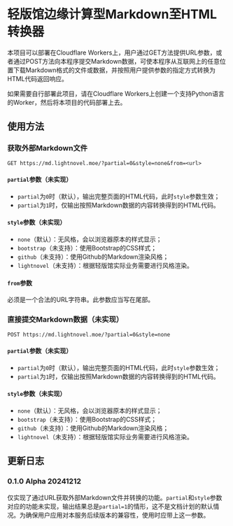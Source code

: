 # 轻版馆边缘计算型Markdown至HTML转换器

本项目可以部署在Cloudflare Workers上，用户通过GET方法提供URL参数，或者通过POST方法向本程序提交Markdown数据，可使本程序从互联网上的任意位置下载Markdown格式的文件或数据，并按照用户提供参数的指定方式转换为HTML代码返回响应。

如果需要自行部署此项目，请在Cloudflare Workers上创建一个支持Python语言的Worker，然后将本项目的代码部署上去。

## 使用方法

### 获取外部Markdown文件

```
GET https://md.lightnovel.moe/?partial=0&style=none&from=<url>
```

#### `partial`参数（未实现）

- `partial`为`0`时（默认），输出完整页面的HTML代码，此时`style`参数生效；
- `partial`为`1`时，仅输出按照Markdown数据的内容转换得到的HTML代码。

#### `style`参数（未实现）

- `none`（默认）：无风格，会以浏览器原本的样式显示；
- `bootstrap`（未支持）：使用Bootstrap的CSS样式；
- `github`（未支持）：使用Github的Markdown渲染风格；
- `lightnovel`（未支持）：根据轻版馆实际业务需要进行风格渲染。

#### `from`参数

必须是一个合法的URL字符串。此参数应当写在尾部。

### 直接提交Markdown数据（未实现）

```
POST https://md.lightnovel.moe/?partial=0&style=none
```

#### `partial`参数（未实现）

- `partial`为`0`时（默认），输出完整页面的HTML代码，此时`style`参数生效；
- `partial`为`1`时，仅输出按照Markdown数据的内容转换得到的HTML代码。

#### `style`参数（未实现）

- `none`（默认）：无风格，会以浏览器原本的样式显示；
- `bootstrap`（未支持）：使用Bootstrap的CSS样式；
- `github`（未支持）：使用Github的Markdown渲染风格；
- `lightnovel`（未支持）：根据轻版馆实际业务需要进行风格渲染。

## 更新日志

### 0.1.0 Alpha 20241212

仅实现了通过URL获取外部Markdown文件并转换的功能。`partial`和`style`参数对应的功能未实现，输出结果总是`partial=1`的情形，这不是文档计划的默认情况。为确保用户应用对本服务后续版本的兼容性，使用时应带上这一参数。